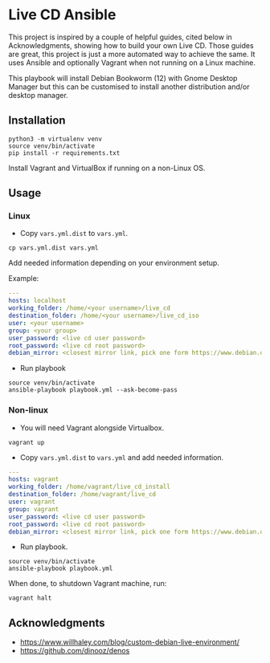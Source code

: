 # Live CD Ansible

This project is inspired by a couple of helpful guides, cited below in Acknowledgments, showing
how to build your own Live CD.
Those guides are great, this project is just a more automated way to achieve the same. It uses
Ansible and optionally Vagrant when not running on a Linux machine.

This playbook will install Debian Bookworm (12) with Gnome Desktop Manager but this can be
customised to install another distribution and/or desktop manager.

## Installation

```
python3 -m virtualenv venv
source venv/bin/activate
pip install -r requirements.txt
```

Install Vagrant and VirtualBox if running on a non-Linux OS.

## Usage

### Linux

* Copy `vars.yml.dist` to `vars.yml`.

```
cp vars.yml.dist vars.yml
```

Add needed information depending on your environment setup.

Example:

```yaml
---
hosts: localhost
working_folder: /home/<your username>/live_cd
destination_folder: /home/<your username>/live_cd_iso
user: <your username>
group: <your group>
user_password: <live cd user password>
root_password: <live cd root password>
debian_mirror: <closest mirror link, pick one form https://www.debian.org/mirror/list>
```

* Run playbook

```
source venv/bin/activate
ansible-playbook playbook.yml --ask-become-pass
```

### Non-linux
* You will need Vagrant alongside Virtualbox.

```
vagrant up
```

* Copy `vars.yml.dist` to `vars.yml` and add needed information.

```yaml
---
hosts: vagrant
working_folder: /home/vagrant/live_cd_install
destination_folder: /home/vagrant/live_cd
user: vagrant
group: vagrant
user_password: <live cd user password>
root_password: <live cd root password>
debian_mirror: <closest mirror link, pick one form https://www.debian.org/mirror/list>
```

* Run playbook.

```
source venv/bin/activate
ansible-playbook playbook.yml
```

When done, to shutdown Vagrant machine, run:

```
vagrant halt
```

## Acknowledgments
* https://www.willhaley.com/blog/custom-debian-live-environment/
* https://github.com/dinooz/denos